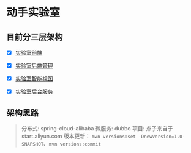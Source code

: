 # 动手实验室

## 目前分三层架构
- [x] [实验室前端](lab-front/README.md)
- [x] [实验室后端管理](lab-admin/README.md)
- [x] [实验室智能视图](lab-aiview/README.md)
- [x] [实验室后台服务](lab-back/README.md)
    

## 架构思路
> 分布式: spring-cloud-alibaba
> 微服务: dubbo
> 项目: 点子来自于 start.aliyun.com
> 版本更新： `mvn versions:set -DnewVersion=1.0-SNAPSHOT`、`mvn versions:commit`